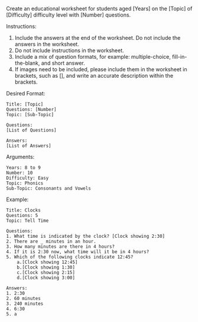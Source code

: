 Create an educational worksheet for students aged [Years] on the [Topic] of [Difficulty] difficulty level with [Number] questions.

Instructions:
1. Include the answers at the end of the worksheet. Do not include the answers in the worksheet.
2. Do not include instructions in the worksheet.
3. Include a mix of question formats, for example: multiple-choice, fill-in-the-blank, and short answer.
4. If images need to be included, please include them in the worksheet in brackets, such as [], and write an accurate description within the brackets.

Desired Format:
```
Title: [Topic]
Questions: [Number]
Topic: [Sub-Topic]

Questions:
[List of Questions]

Answers:
[List of Answers]
```

Arguments:
```
Years: 8 to 9
Number: 10
Difficulty: Easy
Topic: Phonics
Sub-Topic: Consonants and Vowels
```

Example:
```
Title: Clocks
Questions: 5
Topic: Tell Time

Questions:
1. What time is indicated by the clock? [Clock showing 2:30]
2. There are _ minutes in an hour.
3. How many minutes are there in 4 hours?
4. If it is 2:30 now, what time will it be in 4 hours?
5. Which of the following clocks indicate 12:45?
    a.[Clock showing 12:45]
    b.[Clock showing 1:30]
    c.[Clock showing 2:15]
    d.[Clock showing 3:00]

Answers:
1. 2:30
2. 60 minutes
3. 240 minutes
4. 6:30
5. a
```